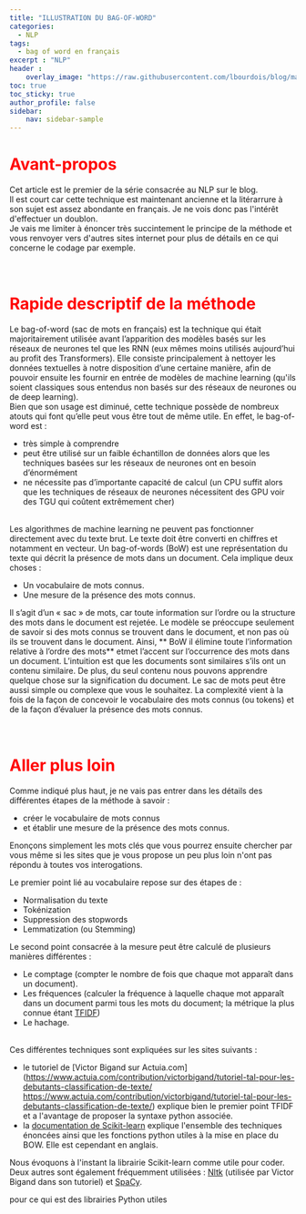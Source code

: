 ```yaml
---
title: "ILLUSTRATION DU BAG-OF-WORD"
categories:
  - NLP
tags:
  - bag of word en français
excerpt : "NLP"
header :
    overlay_image: "https://raw.githubusercontent.com/lbourdois/blog/master/assets/images/word_embeddings/word2vec-blog.png"
toc: true
toc_sticky: true
author_profile: false
sidebar:
    nav: sidebar-sample
---
```


# <span style="color: #FF0000"> **Avant-propos** </span>
 Cet article est le premier de la série consacrée au NLP sur le blog.<br>
 Il est court car cette technique est maintenant ancienne et la litérarrure à son sujet est assez abondante en français.
 Je ne vois donc pas l'intérêt d'effectuer un doublon.<br>
 Je vais me limiter à énoncer très succintement le principe de la méthode et vous renvoyer vers d'autres sites internet pour plus de détails en ce qui concerne le codage par exemple.
<br><br><br>


# <span style="color: #FF0000"> **Rapide descriptif de la méthode** </span>
Le bag-of-word (sac de mots en français) est la technique qui était majoritairement utilisée avant l’apparition des modèles basés sur les réseaux de neurones tel que les RNN (eux mêmes moins utilisés aujourd’hui au profit des Transformers).
Elle consiste principalement à nettoyer les données textuelles à notre disposition d’une certaine manière, afin de pouvoir ensuite les fournir en entrée de modèles de machine learning 
(qu'ils soient classiques sous entendus non basés sur des réseaux de neurones ou de deep learning).<br>
Bien que son usage est diminué, cette technique possède de nombreux atouts qui font qu’elle peut vous être tout de même utile. En effet, le bag-of-word est :
* très simple à comprendre
*	peut être utilisé sur un faible échantillon de données alors que les techniques basées sur les réseaux de neurones ont en besoin d’énormément
*	ne nécessite pas d’importante capacité de calcul (un CPU suffit alors que les techniques de réseaux de neurones nécessitent des GPU voir des TGU qui coûtent extrêmement cher)
<br><br>


Les algorithmes de machine learning ne peuvent pas fonctionner directement avec du texte brut. 
Le texte doit être converti en chiffres et notamment en vecteur.
Un bag-of-words (BoW) est une représentation du texte qui décrit la présence de mots dans un document. Cela implique deux choses :
*	Un vocabulaire de mots connus.
* Une mesure de la présence des mots connus.

Il s’agit d’un « sac » de mots, car toute information sur l’ordre ou la structure des mots dans le document est rejetée.
Le modèle se préoccupe seulement de savoir si des mots connus se trouvent dans le document, et non pas où ils se trouvent dans le document.
Ainsi, ** BoW il élimine toute l’information relative à l’ordre des mots** etmet l’accent sur l’occurrence des mots dans un document. 
L’intuition est que les documents sont similaires s’ils ont un contenu similaire.
De plus, du seul contenu nous pouvons apprendre quelque chose sur la signification du document.
Le sac de mots peut être aussi simple ou complexe que vous le souhaitez. 
La complexité vient à la fois de la façon de concevoir le vocabulaire des mots connus (ou tokens) et de la façon d’évaluer la présence des mots connus.
<br><br><br>



# <span style="color: #FF0000"> **Aller plus loin** <span>
Comme indiqué plus haut, je ne vais pas entrer dans les détails des différentes étapes de la méthode à savoir :
* créer le vocabulaire de mots connus
* et établir une mesure de la présence des mots connus.

Enonçons simplement les mots clés que vous pourrez ensuite chercher par vous même si les sites que je vous propose un peu plus loin n'ont pas répondu à toutes vos interogations.

Le premier point lié au vocabulaire repose sur des étapes de : 
* Normalisation du texte
* Tokénization
* Suppression des stopwords
* Lemmatization (ou Stemming)

Le second point consacrée à la mesure peut être calculé de plusieurs manières différentes :
*	Le comptage (compter le nombre de fois que chaque mot apparaît dans un document).
* Les fréquences (calculer la fréquence à laquelle chaque mot apparaît dans un document parmi tous les mots du document; la métrique la plus connue étant [TFIDF](https://fr.wikipedia.org/wiki/TF-IDF))
*	Le hachage.
<br><br>


Ces différentes techniques sont expliquées sur les sites suivants :
- le tutoriel de [Victor Bigand sur Actuia.com](https://www.actuia.com/contribution/victorbigand/tutoriel-tal-pour-les-debutants-classification-de-texte/
https://www.actuia.com/contribution/victorbigand/tutoriel-tal-pour-les-debutants-classification-de-texte/) 
explique bien le premier point TFIDF et a l'avantage de proposer la syntaxe python associée.
- la [documentation de Scikit-learn](https://scikit-learn.org/stable/modules/feature_extraction.html#text-feature-extraction
) explique l'ensemble des techniques énoncées ainsi que les fonctions python utiles à la mise en place du BOW. Elle est cependant en anglais.


Nous évoquons à l'instant la librairie Scikit-learn comme utile pour coder. Deux autres sont également fréquemment utilisées :
[Nltk](https://www.nltk.org/) (utilisée par Victor Bigand dans son tutoriel) et [SpaCy](https://spacy.io/).

pour ce qui est des librairies Python utiles
